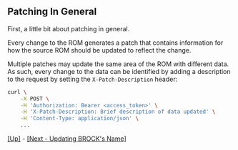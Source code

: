 ## Patching In General

First, a little bit about patching in general.

Every change to the ROM generates a patch that contains information for how the source ROM should be updated to reflect the change.

Multiple patches may update the same area of the ROM with different data. As such, every change to the data can be identified by adding a description to the request by setting the `X-Patch-Description` header:

```bash
curl \
    -X POST \
    -H 'Authorization: Bearer <access_token>' \
    -H 'X-Patch-Description: Brief description of data updated' \
    -H 'Content-Type: application/json' \
    ...
```

[[Up]](../index.md) - [[Next - Updating BROCK's Name]](../02-updating-brocks-name/index.md)

